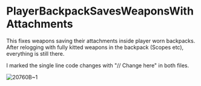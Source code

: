 # PlayerBackpackSavesWeaponsWithAttachments

This fixes weapons saving their attachments inside player worn backpacks.
After relogging with fully kitted weapons in the backpack (Scopes etc), everything is still there. 

I marked the single line code changes with "// Change here" in both files.

![20760B~1](https://github.com/user-attachments/assets/74547654-17a9-451b-b854-0e0945101aa2)
